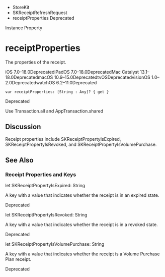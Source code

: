 

- StoreKit
- SKReceiptRefreshRequest
-  receiptProperties Deprecated

Instance Property

# receiptProperties

The properties of the receipt.

iOS 7.0–18.0DeprecatediPadOS 7.0–18.0DeprecatedMac Catalyst 13.1–18.0DeprecatedmacOS 10.9–15.0DeprecatedtvOSDeprecatedvisionOS 1.0–2.0DeprecatedwatchOS 6.2–11.0Deprecated

``` source
var receiptProperties: [String : Any]? { get }
```

Deprecated

Use Transaction.all and AppTransaction.shared

## Discussion

Receipt properties include SKReceiptPropertyIsExpired, SKReceiptPropertyIsRevoked, and SKReceiptPropertyIsVolumePurchase.

## See Also

### Receipt Properties and Keys

let SKReceiptPropertyIsExpired: String

A key with a value that indicates whether the receipt is in an expired state.

Deprecated

let SKReceiptPropertyIsRevoked: String

A key with a value that indicates whether the receipt is in a revoked state.

Deprecated

let SKReceiptPropertyIsVolumePurchase: String

A key with a value that indicates whether the receipt is a Volume Purchase Plan receipt.

Deprecated

